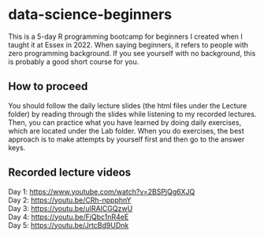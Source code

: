 # data-science-beginners

This is a 5-day R programming bootcamp for beginners I created when I taught it at Essex in 2022. When saying beginners, it refers to people with zero programming background. If you see yourself with no background, this is probably a good short course for you. 

## How to proceed
You should follow the daily lecture slides (the html files under the Lecture folder) by reading through the slides while listening to my recorded lectures. Then, you can practice what you have learned by doing daily exercises, which are located under the Lab folder. When you do exercises, the best approach is to make attempts by yourself first and then go to the answer keys. 

## Recorded lecture videos
Day 1: https://www.youtube.com/watch?v=2BSPjQg6XJQ </br>
Day 2: https://youtu.be/CRh-nppphnY </br>
Day 3: https://youtu.be/uIRAICGQzwU </br>
Day 4: https://youtu.be/FjQbc1nR4eE </br>
Day 5: https://youtu.be/JrtcBd9UDnk </br>
